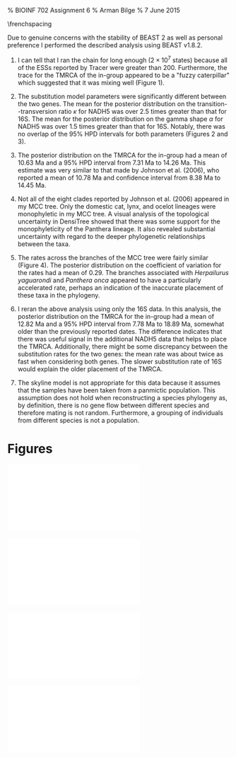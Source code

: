 % BIOINF 702 Assignment 6
% Arman Bilge
% 7 June 2015

\frenchspacing

Due to genuine concerns with the stability of BEAST 2 as well as personal
preference I performed the described analysis using BEAST v1.8.2.

 1. I can tell that I ran the chain for long enough ($2 \times 10^7$ states)
    because all of the ESSs reported by Tracer were greater than 200.
    Furthermore, the trace for the TMRCA of the in-group appeared to be a
    "fuzzy caterpillar" which suggested that it was mixing well (Figure 1).

 2. The substitution model parameters were significantly different between
    the two genes.
    The mean for the posterior distribution on the transition--transversion
    ratio $\kappa$ for NADH5 was over 2.5 times greater than that for 16S.
    The mean for the posterior distribution on the gamma shape $\alpha$ for
    NADH5 was over 1.5 times greater than that for 16S.
    Notably, there was no overlap of the 95% HPD intervals for both parameters
    (Figures 2 and 3).

 3. The posterior distribution on the TMRCA for the in-group had a mean of
    10.63 Ma and a 95% HPD interval from 7.31 Ma to 14.26 Ma.
    This estimate was very similar to that made by Johnson et al. (2006), who
    reported a mean of 10.78 Ma and confidence interval from 8.38 Ma to 14.45
    Ma.

 4. Not all of the eight clades reported by Johnson et al. (2006) appeared in
    my MCC tree.
    Only the domestic cat, lynx, and ocelot lineages were monophyletic in my
    MCC tree.
    A visual analysis of the topological uncertainty in DensiTree showed that
    there was some support for the monophyleticity of the Panthera lineage.
    It also revealed substantial uncertainty with regard to the deeper
    phylogenetic relationships between the taxa.

 5. The rates across the branches of the MCC tree were fairly similar (Figure
    4).
    The posterior distribution on the coefficient of variation for the rates
    had a mean of $0.29$.
    The branches associated with *Herpailurus yaguarondi* and *Panthera onca*
    appeared to have a particularly accelerated rate, perhaps an indication of
    the inaccurate placement of these taxa in the phylogeny.

 6. I reran the above analysis using only the 16S data.
    In this analysis, the posterior distribution on the TMRCA for the in-group
    had a mean of 12.82 Ma and a 95% HPD interval from 7.78 Ma to 18.89 Ma,
    somewhat older than the previously reported dates.
    The difference indicates that there was useful signal in the additional
    NADH5 data that helps to place the TMRCA.
    Additionally, there might be some discrepancy between the substitution
    rates for the two genes: the mean rate was about twice as fast when
    considering both genes.
    The slower substitution rate of 16S would explain the older placement of
    the TMRCA.

 7. The skyline model is not appropriate for this data because it assumes that
    the samples have been taken from a panmictic population.
    This assumption does not hold when reconstructing a species phylogeny as,
    by definition, there is no gene flow between different species and
    therefore mating is not random.
    Furthermore, a grouping of individuals from different species is not a
    population.

# Figures

![MCMC trace for the TMRCA of the in-group.](trace.pdf)

![Posterior distribution on the transition--transversion ratio $\kappa$
  for 16S (black) and NADH5 (blue).](kappa.pdf)

![Posterior distribution on the gamma shape $\alpha$ for 16S (black) and
  NADH5 (blue).](alpha.pdf)

![MCC tree with branches coloured by their median clock rate with slow
  rates in blue and fast rates in red.](ratetree.pdf)

